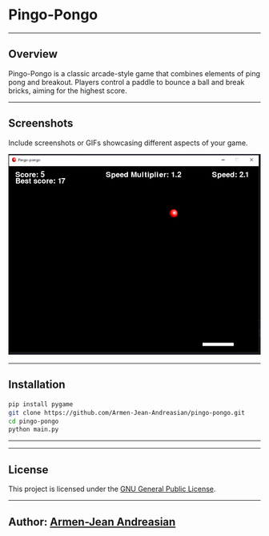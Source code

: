 # Pingo-Pongo

---
## Overview

Pingo-Pongo is a classic arcade-style game that combines elements of ping pong and breakout. Players control a paddle to bounce a ball and break bricks, aiming for the highest score.

---
## Screenshots

Include screenshots or GIFs showcasing different aspects of your game.

![Gameplay Screenshot](assets/screenshots/gameplay.png)

---
## Installation

```bash
pip install pygame
git clone https://github.com/Armen-Jean-Andreasian/pingo-pongo.git
cd pingo-pongo
python main.py
```
---
---
## License

This project is licensed under the [GNU General Public License](LICENSE.md).

---
## Author: [Armen-Jean Andreasian](https://github.com/Armen-Jean-Andreasian)
